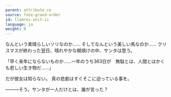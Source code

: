 ```yaml
---
parent: attribute.ce
source: fate-grand-order
id: llamrei-unit-ii
language: ja
weight: 0
---
```


なんという素晴らしいソリなのか……
そしてなんという美しい馬なのか……
クリスマスが終わった翌日、晴れやかな朝焼けの中、サンタは思う。

「早く来年にならないものか……一年のうち363日が　無駄とは、人間とはかくも悲しい生き物だ……」

だが彼女は知らない。
真の悲劇はすぐそこに迫っている事を。

―――そう。サンタが一人だけとは、誰が言った？
